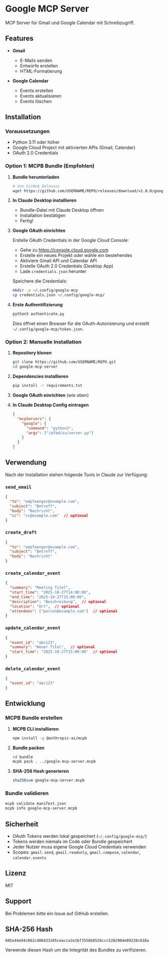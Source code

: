 # Google MCP Server

MCP Server für Gmail und Google Calendar mit Schreibzugriff.

## Features

- **Gmail**
  - E-Mails senden
  - Entwürfe erstellen
  - HTML-Formatierung

- **Google Calendar**
  - Events erstellen
  - Events aktualisieren
  - Events löschen

## Installation

### Voraussetzungen

- Python 3.11 oder höher
- Google Cloud Project mit aktivierten APIs (Gmail, Calendar)
- OAuth 2.0 Credentials

### Option 1: MCPB Bundle (Empfohlen)

1. **Bundle herunterladen**
   ```bash
   # Von GitHub Releases
   wget https://github.com/USERNAME/REPO/releases/download/v1.0.0/google-mcp-server.mcpb
   ```

2. **In Claude Desktop installieren**
   - Bundle-Datei mit Claude Desktop öffnen
   - Installation bestätigen
   - Fertig!

3. **Google OAuth einrichten**

   Erstelle OAuth Credentials in der Google Cloud Console:
   - Gehe zu https://console.cloud.google.com
   - Erstelle ein neues Projekt oder wähle ein bestehendes
   - Aktiviere Gmail API und Calendar API
   - Erstelle OAuth 2.0 Credentials (Desktop App)
   - Lade `credentials.json` herunter

   Speichere die Credentials:
   ```bash
   mkdir -p ~/.config/google-mcp
   cp credentials.json ~/.config/google-mcp/
   ```

4. **Erste Authentifizierung**
   ```bash
   python3 authenticate.py
   ```
   Dies öffnet einen Browser für die OAuth-Autorisierung und erstellt `~/.config/google-mcp/token.json`.

### Option 2: Manuelle Installation

1. **Repository klonen**
   ```bash
   git clone https://github.com/USERNAME/REPO.git
   cd google-mcp-server
   ```

2. **Dependencies installieren**
   ```bash
   pip install -r requirements.txt
   ```

3. **Google OAuth einrichten** (wie oben)

4. **In Claude Desktop Config eintragen**
   ```json
   {
     "mcpServers": {
       "google": {
         "command": "python3",
         "args": ["/pfad/zu/server.py"]
       }
     }
   }
   ```

## Verwendung

Nach der Installation stehen folgende Tools in Claude zur Verfügung:

### `send_email`
```json
{
  "to": "empfaenger@example.com",
  "subject": "Betreff",
  "body": "Nachricht",
  "cc": "cc@example.com"  // optional
}
```

### `create_draft`
```json
{
  "to": "empfaenger@example.com",
  "subject": "Betreff",
  "body": "Nachricht"
}
```

### `create_calendar_event`
```json
{
  "summary": "Meeting Titel",
  "start_time": "2025-10-27T14:00:00",
  "end_time": "2025-10-27T15:00:00",
  "description": "Beschreibung",  // optional
  "location": "Ort",  // optional
  "attendees": ["person@example.com"]  // optional
}
```

### `update_calendar_event`
```json
{
  "event_id": "abc123",
  "summary": "Neuer Titel",  // optional
  "start_time": "2025-10-27T15:00:00"  // optional
}
```

### `delete_calendar_event`
```json
{
  "event_id": "abc123"
}
```

## Entwicklung

### MCPB Bundle erstellen

1. **MCPB CLI installieren**
   ```bash
   npm install -g @anthropic-ai/mcpb
   ```

2. **Bundle packen**
   ```bash
   cd bundle
   mcpb pack . ../google-mcp-server.mcpb
   ```

3. **SHA-256 Hash generieren**
   ```bash
   sha256sum google-mcp-server.mcpb
   ```

### Bundle validieren
```bash
mcpb validate manifest.json
mcpb info google-mcp-server.mcpb
```

## Sicherheit

- OAuth Tokens werden lokal gespeichert (`~/.config/google-mcp/`)
- Tokens werden niemals im Code oder Bundle gespeichert
- Jeder Nutzer muss eigene Google Cloud Credentials verwenden
- Scopes: `gmail.send`, `gmail.readonly`, `gmail.compose`, `calendar`, `calendar.events`

## Lizenz

MIT

## Support

Bei Problemen bitte ein Issue auf GitHub erstellen.

## SHA-256 Hash

```
605e44e94c082cd08433105ceacce2e1bf3558b0526ccc528290de09220c018a
```

Verwende diesen Hash um die Integrität des Bundles zu verifizieren.
